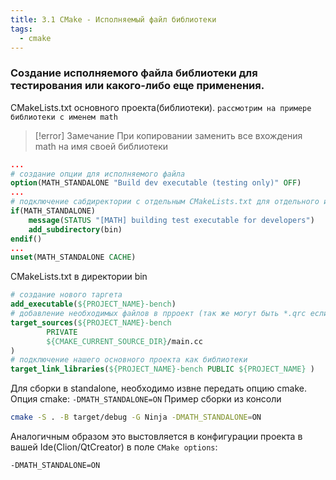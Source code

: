 ```yaml
---
title: 3.1 CMake - Исполняемый файл библиотеки
tags:
  - cmake
---
```

### Создание исполняемого файла библиотеки для тестирования или какого-либо еще применения.

CMakeLists.txt  основного проекта(библиотеки).
`рассмотрим на примере библиотеки с именем math`

> [!error] Замечание
> При копировании заменить все вхождения math на имя своей библиотеки

```cmake
...
# создание опции для исполняемого файла 
option(MATH_STANDALONE "Build dev executable (testing only)" OFF)
...
# подключение сабдиректории с отдельным CMakeLists.txt для отдельного исполняемого таргета 
if(MATH_STANDALONE)
    message(STATUS "[MATH] building test executable for developers")
    add_subdirectory(bin)
endif()
...
unset(MATH_STANDALONE CACHE)
```

CMakeLists.txt в директории bin 
```cmake
# создание нового таргета
add_executable(${PROJECT_NAME}-bench)
# добавление необходимых файлов в прроект (так же могут быть *.qrc если это qml приложение)
target_sources(${PROJECT_NAME}-bench
        PRIVATE
        ${CMAKE_CURRENT_SOURCE_DIR}/main.cc
)
# подключение нашего основного проекта как библиотеки
target_link_libraries(${PROJECT_NAME}-bench PUBLIC ${PROJECT_NAME} )
```

Для сборки в standalone, необходимо извне передать опцию cmake. 
Опция cmake: `-DMATH_STANDALONE=ON`
Пример сборки из консоли
```bash
cmake -S . -B target/debug -G Ninja -DMATH_STANDALONE=ON
```
Аналогичным образом это выстовляется в конфигурации проекта в вашей Ide(Clion/QtCreator) в поле `CMake options`:
```
-DMATH_STANDALONE=ON
```
